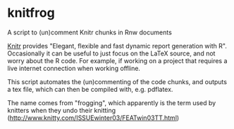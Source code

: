 # knitfrog
A script to (un)comment Knitr chunks in Rnw documents

[Knitr](https://yihui.name/knitr/) provides "Elegant, flexible and fast dynamic report generation with R".   Occasionally it can be useful to just focus on the LaTeX source, and not worry about the R code.  For example, if working on a project that requires a live internet connection when working offline.

This script automates the (un)commenting of the code chunks, and outputs a tex file, which can then be compiled with, e.g. pdflatex.

The name comes from "frogging", which apparently is the term used by knitters when they undo their knitting (http://www.knitty.com/ISSUEwinter03/FEATwin03TT.html)
